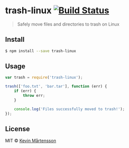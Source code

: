 # trash-linux [![Build Status](http://img.shields.io/travis/kevva/trash-linux.svg?style=flat)](https://travis-ci.org/kevva/trash-linux)

> Safely move files and directories to trash on Linux

## Install

```sh
$ npm install --save trash-linux
```

## Usage

```js
var trash = require('trash-linux');

trash(['foo.txt', 'bar.tar'], function (err) {
	if (err) {
		throw err;
	}

	console.log('Files successfully moved to trash!');
});
```

## License

MIT © [Kevin Mårtensson](https://github.com/kevva)
